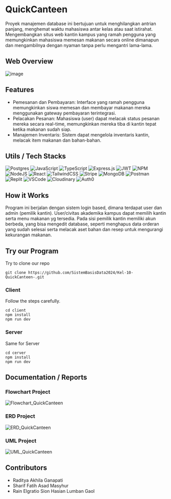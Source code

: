 # QuickCanteen
Proyek manajemen database ini bertujuan untuk menghilangkan antrian panjang, menghemat waktu mahasiswa antar kelas atau saat istirahat. Mengembangkan situs web kantin kampus yang ramah pengguna yang memungkinkan mahasiswa memesan makanan secara online dimanapun dan mengambilnya dengan nyaman tanpa perlu mengantri lama-lama.

## Web Overview
![image](https://github.com/SistemBasisData2024/Kel-10-QuickCanteen-/assets/144346489/10529c75-7905-422d-b78f-59f74a749ec8)

## Features
  * Pemesanan dan Pembayaran: Interface yang ramah pengguna memungkinkan siswa memesan dan membayar makanan mereka menggunakan gateway pembayaran terintegrasi.
  * Pelacakan Pesanan: Mahasiswa (user) dapat melacak status pesanan mereka secara real-time, memungkinkan mereka tiba di kantin tepat ketika makanan sudah siap.
  * Manajemen Inventaris: Sistem dapat mengelola inventaris kantin, melacak item makanan dan bahan-bahan.

## Utils / Tech Stacks
![Postgres](https://img.shields.io/badge/postgres-%23316192.svg?style=for-the-badge&logo=postgresql&logoColor=white) ![JavaScript](https://img.shields.io/badge/javascript-%23323330.svg?style=for-the-badge&logo=javascript&logoColor=%23F7DF1E) ![TypeScript](https://img.shields.io/badge/typescript-%23007ACC.svg?style=for-the-badge&logo=typescript&logoColor=white) ![Express.js](https://img.shields.io/badge/express.js-%23404d59.svg?style=for-the-badge&logo=express&logoColor=%2361DAFB) ![JWT](https://img.shields.io/badge/JWT-black?style=for-the-badge&logo=JSON%20web%20tokens) ![NPM](https://img.shields.io/badge/NPM-%23000000.svg?style=for-the-badge&logo=npm&logoColor=white) ![NodeJS](https://img.shields.io/badge/node.js-6DA55F?style=for-the-badge&logo=node.js&logoColor=white) ![React](https://img.shields.io/badge/react-%2320232a.svg?style=for-the-badge&logo=react&logoColor=%2361DAFB) ![TailwindCSS](https://img.shields.io/badge/tailwindcss-%2338B2AC.svg?style=for-the-badge&logo=tailwind-css&logoColor=white) ![Stripe](https://img.shields.io/badge/stripe-%23646EDE.svg?style=for-the-badge&logo=stripe&logoColor=white) ![MongoDB](https://img.shields.io/badge/MongoDB-%2347A248.svg?style=for-the-badge&logo=mongodb&logoColor=white) ![Postman](https://img.shields.io/badge/Postman-FF6C37?style=for-the-badge&logo=postman&logoColor=white) ![Replit](https://img.shields.io/badge/Replit-DD1200?style=for-the-badge&logo=Replit&logoColor=white) ![VSCode](https://img.shields.io/badge/VSCode-007ACC?style=for-the-badge&logo=visual-studio-code&logoColor=white) ![Cloudinary](https://img.shields.io/badge/cloudinary-%233498DB.svg?style=for-the-badge&logo=cloudinary&logoColor=white) ![Auth0](https://img.shields.io/badge/auth0-%230A0A0A.svg?style=for-the-badge&logo=auth0&logoColor=white) 
 
## How it Works
Program ini berjalan dengan sistem login based, dimana terdapat user dan admin (pemilik kantin). User/civitas akademika kampus dapat memilih kantin serta menu makanan yg tersedia. Pada sisi pemilik kantin memiliki akun berbeda, yang bisa mengedit database, seperti menghapus data orderan yang sudah selesai serta melacak aset bahan dan resep untuk mengurangi kekurangan makanan.

## Try our Program
Try to clone our repo
```
git clone https://github.com/SistemBasisData2024/Kel-10-QuickCanteen-.git
```
### Client
Follow the steps carefully.
```
cd client
npm install
npm run dev
```
### Server
Same for Server
```
cd cerver
npm install
npm run dev
```

## Documentation / Reports
### Flowchart Project
![Flowchart_QuickCanteen](https://github.com/SistemBasisData2024/Kel-10-QuickCanteen-/assets/144346489/a2fe103e-1286-4ff4-b67b-0863509ead9f)

### ERD Project
![ERD_QuickCanteen](https://github.com/SistemBasisData2024/Kel-10-QuickCanteen-/assets/144346489/12ce0bc8-d679-4ff8-b56a-29adf7339c84)

### UML Project
![UML_QuickCanteen](https://github.com/SistemBasisData2024/Kel-10-QuickCanteen-/assets/144346489/5b2a41ce-096b-42f6-aecd-28620b1e18c8)


## Contributors
- Raditya Akhila Ganapati
- Sharif Fatih Asad Masyhur
- Rain Elgratio Sion Hasian Lumban Gaol
